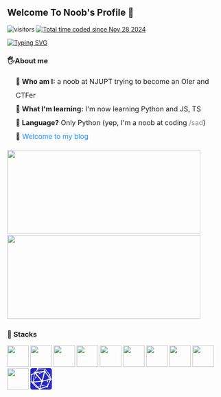 <h2>Welcome To Noob's Profile 👋</h2>

<p>
  <img src="https://visitor-badge.laobi.icu/badge?page_id=SeanDictionary.SeanDictionary&format=true&right_color=yellow" alt="visitors"/>
  <a href="https://wakatime.com/@04f2061d-8152-4c10-bfab-284bfc906fb4"><img src="https://wakatime.com/badge/user/04f2061d-8152-4c10-bfab-284bfc906fb4.svg" alt="Total time coded since Nov 28 2024" /> </a>
</p>


<a href="https://git.io/typing-svg">
  <img src="https://readme-typing-svg.demolab.com?font=Fira+Code&pause=1000&random=false&width=480&separator=%3D&lines=from%20WholeTheWorld%20import%20%2A" alt="Typing SVG" />
</a>

<h3>🖐About me</h3>
<div style="margin-left: 20px; font-size: 16px; line-height: 2;">
  <ul style="list-style: none; padding: 0;">
    <li>
      <span style="font-weight: bold;">🤔 Who am I:</span>
      <span>a noob at NJUPT trying to become an OIer and CTFer</span>
    </li>
    <li>
      <span style="font-weight: bold;">📕 What I'm learning:</span>
      <span>I'm now learning Python and JS, TS</span>
    </li>
    <li>
      <span style="font-weight: bold;">🌱 Language?</span>
      <span>Only Python (yep, I'm a noob at coding <span style="color: #888;">/sad</span>)</span>
    </li>
    <li>
      <span style="font-weight: bold;">🎉</span>
      <a href="https://seandictionary.top" target="_blank" style="text-decoration: none; color: #1e90ff;">Welcome to my blog</a>
    </li>
  </ul>
</div>


<p><img width="450" height="195" src="https://github-readme-stats.vercel.app/api/top-langs/?username=SeanDictionary&layout=compact&theme=vue-dark" /> <img width="450" height="195" src="https://github-readme-stats.vercel.app/api/?username=SeanDictionary&theme=vue-dark" /></p>

<h3>🚀 Stacks</h3>

<p>
  <img src="https://cdn.jsdelivr.net/gh/devicons/devicon/icons/python/python-original.svg" width="50" height="50"/>
  <img src="https://cdn.jsdelivr.net/gh/devicons/devicon/icons/latex/latex-original.svg" width="50" height="50"/>
  <img src="https://cdn.jsdelivr.net/gh/devicons/devicon/icons/matlab/matlab-original.svg" width="50" height="50"/>
  <img src="https://cdn.jsdelivr.net/gh/devicons/devicon@latest/icons/php/php-original.svg" width="50" height="50"/>
  <img src="https://cdn.jsdelivr.net/gh/devicons/devicon@latest/icons/javascript/javascript-original.svg" width="50" height="50"/>
  <img src="https://cdn.jsdelivr.net/gh/devicons/devicon@latest/icons/typescript/typescript-original.svg" width="50" height="50"/>
  <img src="https://cdn.jsdelivr.net/gh/devicons/devicon@latest/icons/html5/html5-original.svg" width="50" height="50"/>
  <img src="https://cdn.jsdelivr.net/gh/devicons/devicon@latest/icons/css3/css3-original.svg" width="50" height="50"/>
  <img src="https://cdn.jsdelivr.net/gh/devicons/devicon@latest/icons/docker/docker-original.svg" width="50" height="50"/>
  <img src="https://cdn.jsdelivr.net/gh/devicons/devicon@latest/icons/git/git-original.svg" width="50" height="50"/>
  <img src="https://github.com/sagemath/sagemath.github.io/blob/594431521ab107e67cb5ae3db418016c2098e0a2/pix/icon_only/sagemath-icon.svg" width="50" height="50"/>

</p>
